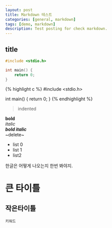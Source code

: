 ```yaml
---
layout: post
title: Markdown 테스트
categories: [general, markdown]
tags: [demo, markdown]
description: Test posting for check markdown.
---
```


title
--------------------

```c
#include <stdio.h>

int main() {
	return 0;
}
```

{% highlight c %}
#include <stdio.h>

int main() {
	return 0;
}
{% endhighlight %}

> indented

**bold**  
*italic*  
***bold italic***  
~delete~

- list 0
- list 1
- list2

한글은 어떻게 나오는지 한번 봐야지.

# 큰 타이틀

## 작은타이틀

`키워드`
